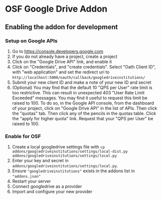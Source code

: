 # OSF Google Drive Addon


## Enabling the addon for development



### Setup on Google APIs
1. Go to https://console.developers.google.com
2. If you do not already have a project, create a project
3. Click on the "Google Drive API" link, and enable it
4. Click on "Credentials", and "create credentials". Select "Oath Client ID", with "web application" and set the redirect uri to `http://localhost:5000/oauth/callback/googledriveinstitutions/`
5. Submit your new client ID and make a note of your new ID and secret
6. (Optional) You may find that the default 10 "QPS per User" rate limit is too restrictive. This can result in unexpected 403 "User Rate Limit Exceeded" messages. You may find it useful to request this limit be raised to 100. To do so, in the Google API console, from the dashboard of your project, click on "Google Drive API" in the list of APIs. Then click the "quotas" tab. Then click any of the pencils in the quotas table. Click the "apply for higher quota" link. Request that your "QPS per User" be raised to 100.  

### Enable for OSF
1. Create a local googledrive settings file with `cp addons/googledriveinstitutions/settings/local-dist.py addons/googledriveinstitutions/settings/local.py`
2. Enter your key and secret in `addons/googledriveinstitutions/settings/local.py`.
3. Ensure `"googledriveinstitutions"` exists in the addons list in `"addons.json"`
4. Restart your server
5. Connect googledrive as a provider
6. Import and configure your new provider
